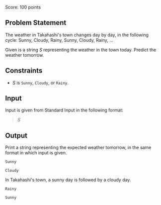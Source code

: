Score: $100$ points

## Problem Statement

The weather in Takahashi's town changes day by day, in the following cycle: Sunny, Cloudy, Rainy, Sunny, Cloudy, Rainy, ...

Given is a string $S$ representing the weather in the town today. Predict the weather tomorrow.

## Constraints

- $S$ is `Sunny`, `Cloudy`, or `Rainy`.

## Input

Input is given from Standard Input in the following format:

> $S$

## Output

Print a string representing the expected weather tomorrow, in the same format in which input is given.

```input1
Sunny
```

```output1
Cloudy
```

In Takahashi's town, a sunny day is followed by a cloudy day.

```input2
Rainy
```

```output2
Sunny
```